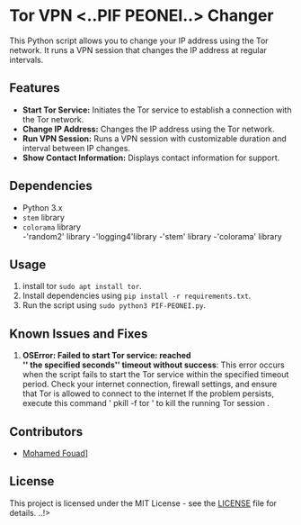 # Tor VPN <..PIF PEONEI..> Changer

This Python script allows you to change your IP address using the Tor network. It runs a VPN session that changes the IP address at regular intervals.

## Features

- **Start Tor Service:** Initiates the Tor service to establish a connection with the Tor network.
- **Change IP Address:** Changes the IP address using the Tor network.
- **Run VPN Session:** Runs a VPN session with customizable duration and interval between IP changes.
- **Show Contact Information:** Displays contact information for support.

## Dependencies

- Python 3.x
- `stem` library
- `colorama` library                            
-'random2' library
-'logging4'library
-'stem' library
-'colorama' library

## Usage

1. install tor ` sudo apt install tor `.
2. Install dependencies using `pip install -r requirements.txt`.
3. Run the script using `sudo python3 PIF-PEONEI.py`.


## Known Issues and Fixes

1. **OSError: Failed to start Tor service: reached  
'' the specified seconds'' timeout without success**: This error occurs when the script fails to start the Tor service within the specified timeout period. Check your internet connection, firewall settings, and ensure that Tor is allowed to connect to the internet
If the problem persists, execute this command ' pkill -f tor ' to kill the running Tor session .



## Contributors

- [Mohamed Fouad]([https://github.com/Mohamed9x60)]

## License

This project is licensed under the MIT License - see the [LICENSE](LICENSE) file for details.
..!>
